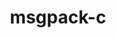 ---
title: "msgpack-c"
layout: cache
categories: [package, develop]
meta: {"versions": ["3.1.1"], "compilers": ["gcc@=11.1.0", "gcc@=11.4.0", "gcc@=7.5.0"], "oss": ["ubuntu18.04", "ubuntu20.04"], "platforms": ["linux"], "targets": ["x86_64_v3"], "stacks": ["developer-tools", "e4s", "root"], "num_specs": 7, "num_specs_by_stack": {"root": 7, "developer-tools": 4, "e4s": 3}}
spec_details: [{"hash": "rmsw6z7dah3ouvlvimvucaw324vkhfcs", "compiler": "gcc@=7.5.0", "versions": ["3.1.1"], "os": "ubuntu18.04", "platform": "linux", "target": "x86_64_v3", "variants": ["build_system=cmake", "build_type=Release", "generator=make", "~ipo"], "stacks": ["root", "developer-tools"], "size": "-", "tarball": "https://binaries.spack.io/develop/build_cache/linux-ubuntu18.04-x86_64_v3/gcc-7.5.0/msgpack-c-3.1.1/linux-ubuntu18.04-x86_64_v3-gcc-7.5.0-msgpack-c-3.1.1-rmsw6z7dah3ouvlvimvucaw324vkhfcs.spack"}, {"hash": "uyyulg3hecjt427hciup226r6rbzezei", "compiler": "gcc@=7.5.0", "versions": ["3.1.1"], "os": "ubuntu18.04", "platform": "linux", "target": "x86_64_v3", "variants": ["build_system=cmake", "build_type=Release", "generator=make", "~ipo"], "stacks": ["root", "developer-tools"], "size": "-", "tarball": "https://binaries.spack.io/develop/build_cache/linux-ubuntu18.04-x86_64_v3/gcc-7.5.0/msgpack-c-3.1.1/linux-ubuntu18.04-x86_64_v3-gcc-7.5.0-msgpack-c-3.1.1-uyyulg3hecjt427hciup226r6rbzezei.spack"}, {"hash": "6qlfcjlsbi4p3ben6dcehcmg27gx3pcc", "compiler": "gcc@=7.5.0", "versions": ["3.1.1"], "os": "ubuntu18.04", "platform": "linux", "target": "x86_64_v3", "variants": ["build_system=cmake", "build_type=Release", "generator=make", "~ipo"], "stacks": ["root", "developer-tools"], "size": "-", "tarball": "https://binaries.spack.io/develop/build_cache/linux-ubuntu18.04-x86_64_v3/gcc-7.5.0/msgpack-c-3.1.1/linux-ubuntu18.04-x86_64_v3-gcc-7.5.0-msgpack-c-3.1.1-6qlfcjlsbi4p3ben6dcehcmg27gx3pcc.spack"}, {"hash": "2ywchrxrwe5q66atg4wr5tppprc3odhb", "compiler": "gcc@=7.5.0", "versions": ["3.1.1"], "os": "ubuntu18.04", "platform": "linux", "target": "x86_64_v3", "variants": ["build_system=cmake", "build_type=Release", "generator=make", "~ipo"], "stacks": ["root", "developer-tools"], "size": "-", "tarball": "https://binaries.spack.io/develop/build_cache/linux-ubuntu18.04-x86_64_v3/gcc-7.5.0/msgpack-c-3.1.1/linux-ubuntu18.04-x86_64_v3-gcc-7.5.0-msgpack-c-3.1.1-2ywchrxrwe5q66atg4wr5tppprc3odhb.spack"}, {"hash": "nqxncj5wkmh4wzqqcgb4cg2ejpiwoez3", "compiler": "gcc@=11.1.0", "versions": ["3.1.1"], "os": "ubuntu20.04", "platform": "linux", "target": "x86_64_v3", "variants": ["build_system=cmake", "build_type=Release", "generator=make", "~ipo"], "stacks": ["e4s", "root"], "size": "-", "tarball": "https://binaries.spack.io/develop/build_cache/linux-ubuntu20.04-x86_64_v3/gcc-11.1.0/msgpack-c-3.1.1/linux-ubuntu20.04-x86_64_v3-gcc-11.1.0-msgpack-c-3.1.1-nqxncj5wkmh4wzqqcgb4cg2ejpiwoez3.spack"}, {"hash": "2yr36khxaw3vcq4hkgidkokord7zur7a", "compiler": "gcc@=11.4.0", "versions": ["3.1.1"], "os": "ubuntu20.04", "platform": "linux", "target": "x86_64_v3", "variants": ["build_system=cmake", "build_type=Release", "generator=make", "~ipo"], "stacks": ["e4s", "root"], "size": "-", "tarball": "https://binaries.spack.io/develop/build_cache/linux-ubuntu20.04-x86_64_v3/gcc-11.4.0/msgpack-c-3.1.1/linux-ubuntu20.04-x86_64_v3-gcc-11.4.0-msgpack-c-3.1.1-2yr36khxaw3vcq4hkgidkokord7zur7a.spack"}, {"hash": "zgwqp4k4znubvnaxszfo3fhvhemyen5w", "compiler": "gcc@=11.4.0", "versions": ["3.1.1"], "os": "ubuntu20.04", "platform": "linux", "target": "x86_64_v3", "variants": ["build_system=cmake", "build_type=Release", "generator=make", "~ipo"], "stacks": ["e4s", "root"], "size": "-", "tarball": "https://binaries.spack.io/develop/build_cache/linux-ubuntu20.04-x86_64_v3/gcc-11.4.0/msgpack-c-3.1.1/linux-ubuntu20.04-x86_64_v3-gcc-11.4.0-msgpack-c-3.1.1-zgwqp4k4znubvnaxszfo3fhvhemyen5w.spack"}]
---